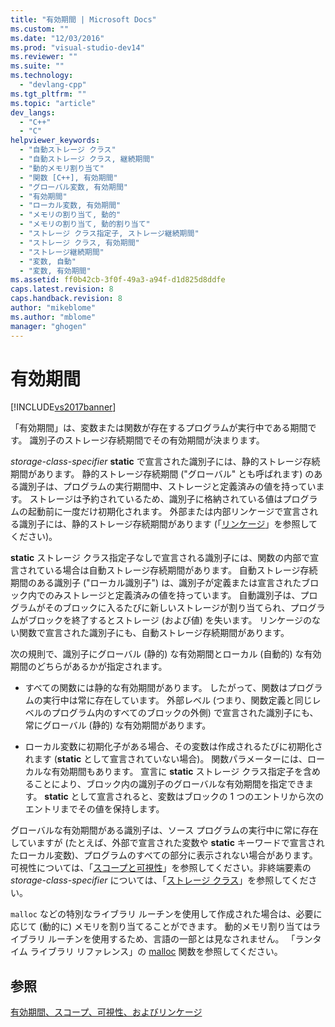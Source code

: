 ```yaml
---
title: "有効期間 | Microsoft Docs"
ms.custom: ""
ms.date: "12/03/2016"
ms.prod: "visual-studio-dev14"
ms.reviewer: ""
ms.suite: ""
ms.technology: 
  - "devlang-cpp"
ms.tgt_pltfrm: ""
ms.topic: "article"
dev_langs: 
  - "C++"
  - "C"
helpviewer_keywords: 
  - "自動ストレージ クラス"
  - "自動ストレージ クラス, 継続期間"
  - "動的メモリ割り当て"
  - "関数 [C++], 有効期間"
  - "グローバル変数, 有効期間"
  - "有効期間"
  - "ローカル変数, 有効期間"
  - "メモリの割り当て, 動的"
  - "メモリの割り当て, 動的割り当て"
  - "ストレージ クラス指定子, ストレージ継続期間"
  - "ストレージ クラス, 有効期間"
  - "ストレージ継続期間"
  - "変数, 自動"
  - "変数, 有効期間"
ms.assetid: ff0b42cb-3f0f-49a3-a94f-d1d825d8ddfe
caps.latest.revision: 8
caps.handback.revision: 8
author: "mikeblome"
ms.author: "mblome"
manager: "ghogen"
---
```

# 有効期間
[!INCLUDE[vs2017banner](../assembler/inline/includes/vs2017banner.md)]

「有効期間」は、変数または関数が存在するプログラムが実行中である期間です。  識別子のストレージ存続期間でその有効期間が決まります。  
  
 *storage\-class\-specifier* **static** で宣言された識別子には、静的ストレージ存続期間があります。  静的ストレージ存続期間 \("グローバル" とも呼ばれます\) のある識別子は、プログラムの実行期間中、ストレージと定義済みの値を持っています。  ストレージは予約されているため、識別子に格納されている値はプログラムの起動前に一度だけ初期化されます。  外部または内部リンケージで宣言される識別子には、静的ストレージ存続期間があります \(「[リンケージ](../c-language/linkage.md)」を参照してください\)。  
  
 **static** ストレージ クラス指定子なしで宣言される識別子には、関数の内部で宣言されている場合は自動ストレージ存続期間があります。  自動ストレージ存続期間のある識別子 \("ローカル識別子"\) は、識別子が定義または宣言されたブロック内でのみストレージと定義済みの値を持っています。  自動識別子は、プログラムがそのブロックに入るたびに新しいストレージが割り当てられ、プログラムがブロックを終了するとストレージ \(および値\) を失います。  リンケージのない関数で宣言された識別子にも、自動ストレージ存続期間があります。  
  
 次の規則で、識別子にグローバル \(静的\) な有効期間とローカル \(自動的\) な有効期間のどちらがあるかが指定されます。  
  
-   すべての関数には静的な有効期間があります。  したがって、関数はプログラムの実行中は常に存在しています。  外部レベル \(つまり、関数定義と同じレベルのプログラム内のすべてのブロックの外側\) で宣言された識別子にも、常にグローバル \(静的\) な有効期間があります。  
  
-   ローカル変数に初期化子がある場合、その変数は作成されるたびに初期化されます \(**static** として宣言されていない場合\)。  関数パラメーターには、ローカルな有効期間もあります。  宣言に **static** ストレージ クラス指定子を含めることにより、ブロック内の識別子のグローバルな有効期間を指定できます。  **static** として宣言されると、変数はブロックの 1 つのエントリから次のエントリまでその値を保持します。  
  
 グローバルな有効期間がある識別子は、ソース プログラムの実行中に常に存在していますが \(たとえば、外部で宣言された変数や **static** キーワードで宣言されたローカル変数\)、プログラムのすべての部分に表示されない場合があります。  可視性については、「[スコープと可視性](../c-language/scope-and-visibility.md)」を参照してください。非終端要素の *storage\-class\-specifier* については、「[ストレージ クラス](../c-language/c-storage-classes.md)」を参照してください。  
  
 `malloc` などの特別なライブラリ ルーチンを使用して作成された場合は、必要に応じて \(動的に\) メモリを割り当てることができます。  動的メモリ割り当てはライブラリ ルーチンを使用するため、言語の一部とは見なされません。  「ランタイム ライブラリ リファレンス」の [malloc](../c-runtime-library/reference/malloc.md) 関数を参照してください。  
  
## 参照  
 [有効期間、スコープ、可視性、およびリンケージ](../Topic/Lifetime,%20Scope,%20Visibility,%20and%20Linkage.md)